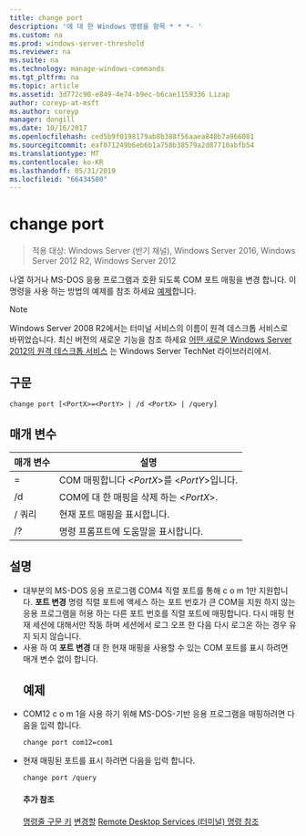 ```yaml
---
title: change port
description: '에 대 한 Windows 명령을 항목 * * *- '
ms.custom: na
ms.prod: windows-server-threshold
ms.reviewer: na
ms.suite: na
ms.technology: manage-windows-commands
ms.tgt_pltfrm: na
ms.topic: article
ms.assetid: 3d772c90-e849-4e74-b9ec-b6cae1159336 Lizap
author: coreyp-at-msft
ms.author: coreyp
manager: dongill
ms.date: 10/16/2017
ms.openlocfilehash: ced5b9f0198179ab8b388f56aaea848b7a966081
ms.sourcegitcommit: eaf071249b6eb6b1a758b38579a2d87710abfb54
ms.translationtype: MT
ms.contentlocale: ko-KR
ms.lasthandoff: 05/31/2019
ms.locfileid: "66434500"
---
```

# <a name="change-port"></a>change port

>적용 대상: Windows Server (반기 채널), Windows Server 2016, Windows Server 2012 R2, Windows Server 2012

나열 하거나 MS-DOS 응용 프로그램과 호환 되도록 COM 포트 매핑을 변경 합니다.
이 명령을 사용 하는 방법의 예제를 참조 하세요 [예제](#BKMK_examples)합니다.
> [!NOTE]
> Windows Server 2008 R2에서는 터미널 서비스의 이름이 원격 데스크톱 서비스로 바뀌었습니다. 최신 버전의 새로운 기능을 참조 하세요 [어떤 새로운 Windows Server 2012의 원격 데스크톱 서비스](https://technet.microsoft.com/library/hh831527) 는 Windows Server TechNet 라이브러리에서.
> ## <a name="syntax"></a>구문
> ```
> change port [<PortX>=<PortY> | /d <PortX> | /query]
> ```
> ## <a name="parameters"></a>매개 변수
> 
> |    매개 변수    |              설명               |
> |-----------------|----------------------------------------|
> | <PortX>=<PortY> |    COM 매핑합니다 <*PortX*>를 <*PortY*>입니다.    |
> |   /d <PortX>    | COM에 대 한 매핑을 삭제 하는 <*PortX*>. |
> |     / 쿼리      |  현재 포트 매핑을 표시합니다.   |
> |       /?        |  명령 프롬프트에 도움말을 표시합니다.  |
> 
> ## <a name="remarks"></a>설명
> - 대부분의 MS-DOS 응용 프로그램 COM4 직렬 포트를 통해 c o m 1만 지원합니다. **포트 변경** 명령 직렬 포트에 액세스 하는 포트 번호가 큰 COM을 지원 하지 않는 응용 프로그램을 허용 하는 다른 포트 번호를 직렬 포트에 매핑합니다. 다시 매핑 현재 세션에 대해서만 작동 하며 세션에서 로그 오프 한 다음 다시 로그온 하는 경우 유지 되지 않습니다.
> - 사용 하 여 **포트 변경** 대 한 현재 매핑을 사용할 수 있는 COM 포트를 표시 하려면 매개 변수 없이 합니다.
>   ## <a name="BKMK_examples"></a>예제
> - COM12 c o m 1을 사용 하기 위해 MS-DOS-기반 응용 프로그램을 매핑하려면 다음을 입력 합니다.
>   ```
>   change port com12=com1
>   ```
> - 현재 매핑된 포트를 표시 하려면 다음을 입력 합니다.
>   ```
>   change port /query
>   ```
>   #### <a name="additional-references"></a>추가 참조
>   [명령줄 구문 키](command-line-syntax-key.md)
>   [변경할](change.md)
>   [Remote Desktop Services &#40;터미널&#41; 명령 참조](remote-desktop-services-terminal-services-command-reference.md)
